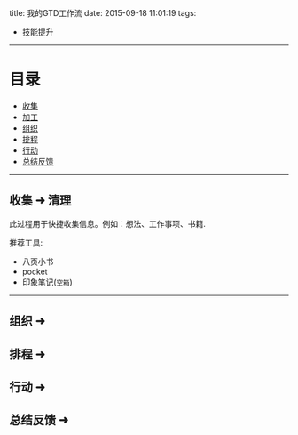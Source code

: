 title: 我的GTD工作流
date: 2015-09-18 11:01:19
tags:
- 技能提升
---

目录
===
* [收集](#收集)
* [加工](#加工)
* [组织](#组织)
* [排程](#排程)
* [行动](#行动)
* [总结反馈](#总结反馈)

***

收集 ➜ 清理
---
此过程用于快捷收集信息。例如：想法、工作事项、书籍.

推荐工具:

- 八页小书
- pocket
- 印象笔记(`空箱`)


---



组织 ➜ 
---


排程 ➜ 
---

行动 ➜ 
---

总结反馈 ➜ 
---
